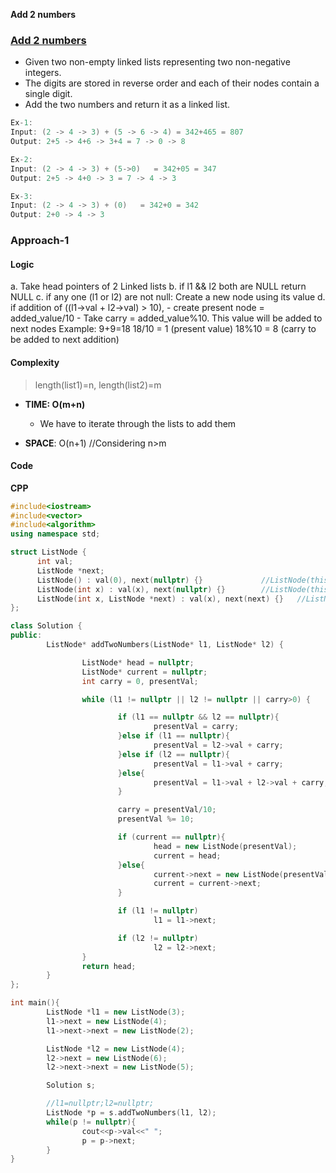 **Add 2 numbers**

### [Add 2 numbers](https://leetcode.com/problems/add-two-numbers/description/)
- Given two non-empty linked lists representing two non-negative integers.
- The digits are stored in reverse order and each of their nodes contain a single digit.
- Add the two numbers and return it as a linked list.
```c
Ex-1:
Input: (2 -> 4 -> 3) + (5 -> 6 -> 4) = 342+465 = 807
Output: 2+5 -> 4+6 -> 3+4 = 7 -> 0 -> 8

Ex-2:
Input: (2 -> 4 -> 3) + (5->0)   = 342+05 = 347
Output: 2+5 -> 4+0 -> 3 = 7 -> 4 -> 3

Ex-3:
Input: (2 -> 4 -> 3) + (0)   = 342+0 = 342
Output: 2+0 -> 4 -> 3
```

### Approach-1
#### Logic
a. Take head pointers of 2 Linked lists
b. if l1 && l2 both are NULL
        return NULL
c. if any one (l1 or l2) are not null:
        Create a new node using its value
d. if addition of ((l1->val + l2->val) > 10), 
        - create present node = added_value/10
        - Take carry = added_value%10. This value will be added to next nodes
        Example: 9+9=18 
                18/10 = 1 (present value)
                18%10 = 8 (carry to be added to next addition)

#### Complexity
> length(list1)=n, length(list2)=m
- **TIME: O(m+n)**
     - We have to iterate through the lists to add them 

- **SPACE**: O(n+1)   //Considering n>m
#### Code
**CPP**
```cpp
#include<iostream>
#include<vector>
#include<algorithm>
using namespace std;

struct ListNode {
      int val;
      ListNode *next;
      ListNode() : val(0), next(nullptr) {}             //ListNode(this_ptr)
      ListNode(int x) : val(x), next(nullptr) {}        //ListNode(this_ptr,int x)
      ListNode(int x, ListNode *next) : val(x), next(next) {}   //ListNode(this_ptr, int x, ListNode *next)
};

class Solution {
public:
        ListNode* addTwoNumbers(ListNode* l1, ListNode* l2) {

                ListNode* head = nullptr;
                ListNode* current = nullptr;
                int carry = 0, presentVal;

                while (l1 != nullptr || l2 != nullptr || carry>0) {

                        if (l1 == nullptr && l2 == nullptr){
                                presentVal = carry;
                        }else if (l1 == nullptr){
                                presentVal = l2->val + carry;
                        }else if (l2 == nullptr){
                                presentVal = l1->val + carry;
                        }else{
                                presentVal = l1->val + l2->val + carry;
                        }

                        carry = presentVal/10;
                        presentVal %= 10;

                        if (current == nullptr){
                                head = new ListNode(presentVal);
                                current = head;
                        }else{
                                current->next = new ListNode(presentVal);
                                current = current->next;
                        }

                        if (l1 != nullptr)
                                l1 = l1->next;

                        if (l2 != nullptr)
                                l2 = l2->next;
                }
                return head;
        }
};

int main(){
        ListNode *l1 = new ListNode(3);
        l1->next = new ListNode(4);
        l1->next->next = new ListNode(2);

        ListNode *l2 = new ListNode(4);
        l2->next = new ListNode(6);
        l2->next->next = new ListNode(5);

        Solution s;

        //l1=nullptr;l2=nullptr;
        ListNode *p = s.addTwoNumbers(l1, l2);
        while(p != nullptr){
                cout<<p->val<<" ";
                p = p->next;
        }
}
```
